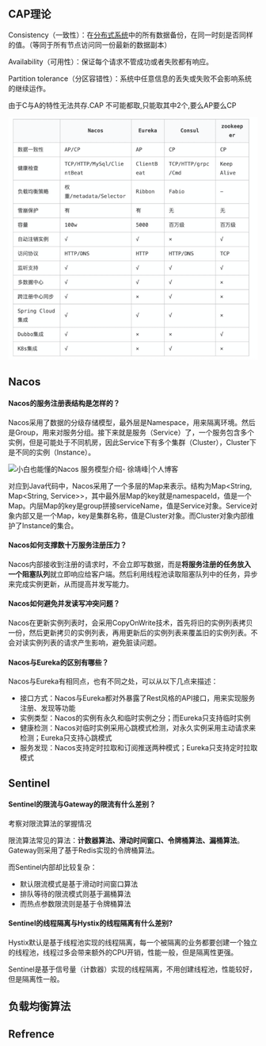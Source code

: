 ## CAP理论

Consistency（一致性）：在[分布式系统](https://baike.baidu.com/item/分布式系统/4905336)中的所有数据备份，在同一时刻是否同样的值。（等同于所有节点访问同一份最新的数据副本）

Availability（可用性）：保证每个请求不管成功或者失败都有响应。

Partition tolerance（分区容错性）：系统中任意信息的丢失或失败不会影响系统的继续运作。

由于C与A的特性无法共存.CAP 不可能都取,只能取其中2个,要么AP要么CP

![image.png](https://raw.githubusercontent.com/Light-Towers/picture/master/noctilucent-lamp/%E6%B3%A8%E5%86%8C%E4%B8%AD%E5%BF%83%E5%AF%B9%E6%AF%94.png)

## Nacos

#### Nacos的服务注册表结构是怎样的？

Nacos采用了数据的分级存储模型，最外层是Namespace，用来隔离环境。然后是Group，用来对服务分组。接下来就是服务（Service）了，一个服务包含多个实例，但是可能处于不同机房，因此Service下有多个集群（Cluster），Cluster下是不同的实例（Instance）。

![小白也能懂的Nacos 服务模型介绍- 徐靖峰|个人博客](https://kirito.iocoder.cn/image-20210314161429839.png)

对应到Java代码中，Nacos采用了一个多层的Map来表示。结构为Map<String, Map<String, Service>>，其中最外层Map的key就是namespaceId，值是一个Map。内层Map的key是group拼接serviceName，值是Service对象。Service对象内部又是一个Map，key是集群名称，值是Cluster对象。而Cluster对象内部维护了Instance的集合。

#### Nacos如何支撑数十万服务注册压力？

Nacos内部接收到注册的请求时，不会立即写数据，而是**将服务注册的任务放入一个阻塞队列**就立即响应给客户端。然后利用线程池读取阻塞队列中的任务，异步来完成实例更新，从而提高并发写能力。

#### Nacos如何避免并发读写冲突问题？

Nacos在更新实例列表时，会采用CopyOnWrite技术，首先将旧的实例列表拷贝一份，然后更新拷贝的实例列表，再用更新后的实例列表来覆盖旧的实例列表。不会对读实例列表的请求产生影响，避免脏读问题。

#### Nacos与Eureka的区别有哪些？

Nacos与Eureka有相同点，也有不同之处，可以从以下几点来描述：

- 接口方式：Nacos与Eureka都对外暴露了Rest风格的API接口，用来实现服务注册、发现等功能
- 实例类型：Nacos的实例有永久和临时实例之分；而Eureka只支持临时实例
- 健康检测：Nacos对临时实例采用心跳模式检测，对永久实例采用主动请求来检测；Eureka只支持心跳模式
- 服务发现：Nacos支持定时拉取和订阅推送两种模式；Eureka只支持定时拉取模式

## Sentinel

#### Sentinel的限流与Gateway的限流有什么差别？

考察对限流算法的掌握情况

限流算法常见的算法：**计数器算法、滑动时间窗口、令牌桶算法、漏桶算法**。Gateway则采用了基于Redis实现的令牌桶算法。

而Sentinel内部却比较复杂：

- 默认限流模式是基于滑动时间窗口算法
- 排队等待的限流模式则基于漏桶算法
- 而热点参数限流则是基于令牌桶算法

#### Sentinel的线程隔离与Hystix的线程隔离有什么差别?

Hystix默认是基于线程池实现的线程隔离，每一个被隔离的业务都要创建一个独立的线程池，线程过多会带来额外的CPU开销，性能一般，但是隔离性更强。

Sentinel是基于信号量（计数器）实现的线程隔离，不用创建线程池，性能较好，但是隔离性一般。



## 负载均衡算法



## Refrence

[1]: https://cloud.tencent.com/developer/article/1516550	"一篇文章弄懂限流怎么做"
